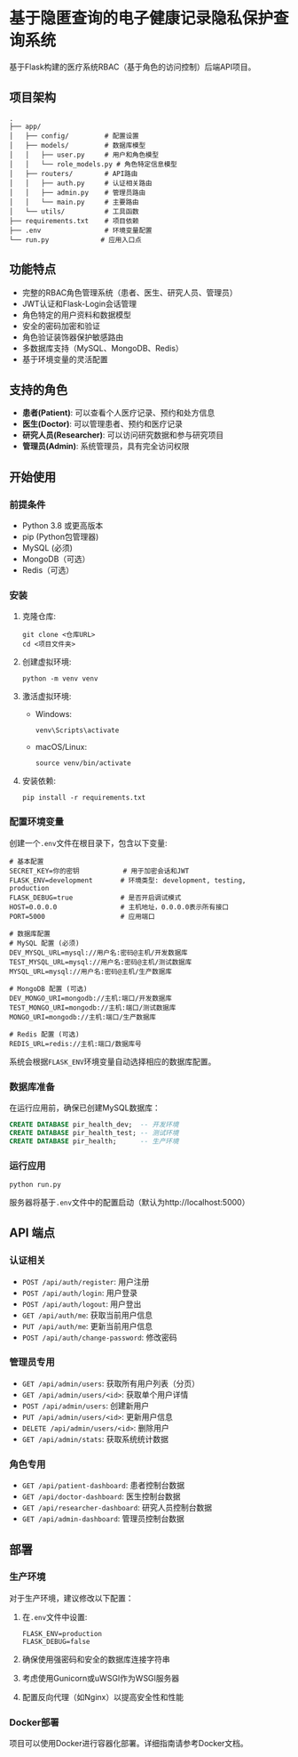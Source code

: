 # 基于隐匿查询的电子健康记录隐私保护查询系统

基于Flask构建的医疗系统RBAC（基于角色的访问控制）后端API项目。

## 项目架构

```
.
├── app/
│   ├── config/         # 配置设置
│   ├── models/         # 数据库模型
│   │   ├── user.py     # 用户和角色模型
│   │   └── role_models.py # 角色特定信息模型
│   ├── routers/        # API路由
│   │   ├── auth.py     # 认证相关路由
│   │   ├── admin.py    # 管理员路由
│   │   └── main.py     # 主要路由
│   └── utils/          # 工具函数
├── requirements.txt    # 项目依赖
├── .env                # 环境变量配置
└── run.py             # 应用入口点
```

## 功能特点

- 完整的RBAC角色管理系统（患者、医生、研究人员、管理员）
- JWT认证和Flask-Login会话管理
- 角色特定的用户资料和数据模型
- 安全的密码加密和验证
- 角色验证装饰器保护敏感路由
- 多数据库支持（MySQL、MongoDB、Redis）
- 基于环境变量的灵活配置

## 支持的角色

- **患者(Patient)**: 可以查看个人医疗记录、预约和处方信息
- **医生(Doctor)**: 可以管理患者、预约和医疗记录
- **研究人员(Researcher)**: 可以访问研究数据和参与研究项目
- **管理员(Admin)**: 系统管理员，具有完全访问权限

## 开始使用

### 前提条件

- Python 3.8 或更高版本
- pip (Python包管理器)
- MySQL (必须)
- MongoDB（可选）
- Redis（可选）

### 安装

1. 克隆仓库:
   ```
   git clone <仓库URL>
   cd <项目文件夹>
   ```

2. 创建虚拟环境:
   ```
   python -m venv venv
   ```

3. 激活虚拟环境:
   - Windows:
     ```
     venv\Scripts\activate
     ```
   - macOS/Linux:
     ```
     source venv/bin/activate
     ```

4. 安装依赖:
   ```
   pip install -r requirements.txt
   ```

### 配置环境变量

创建一个`.env`文件在根目录下，包含以下变量:

```
# 基本配置
SECRET_KEY=你的密钥           # 用于加密会话和JWT
FLASK_ENV=development       # 环境类型: development, testing, production
FLASK_DEBUG=true            # 是否开启调试模式
HOST=0.0.0.0                # 主机地址，0.0.0.0表示所有接口
PORT=5000                   # 应用端口

# 数据库配置
# MySQL 配置 (必须)
DEV_MYSQL_URL=mysql://用户名:密码@主机/开发数据库
TEST_MYSQL_URL=mysql://用户名:密码@主机/测试数据库
MYSQL_URL=mysql://用户名:密码@主机/生产数据库

# MongoDB 配置 (可选)
DEV_MONGO_URI=mongodb://主机:端口/开发数据库
TEST_MONGO_URI=mongodb://主机:端口/测试数据库
MONGO_URI=mongodb://主机:端口/生产数据库

# Redis 配置 (可选)
REDIS_URL=redis://主机:端口/数据库号
```

系统会根据`FLASK_ENV`环境变量自动选择相应的数据库配置。

### 数据库准备

在运行应用前，确保已创建MySQL数据库：

```sql
CREATE DATABASE pir_health_dev;  -- 开发环境
CREATE DATABASE pir_health_test; -- 测试环境
CREATE DATABASE pir_health;      -- 生产环境
```

### 运行应用

```
python run.py
```

服务器将基于`.env`文件中的配置启动（默认为http://localhost:5000）

## API 端点

### 认证相关

- `POST /api/auth/register`: 用户注册
- `POST /api/auth/login`: 用户登录
- `POST /api/auth/logout`: 用户登出
- `GET /api/auth/me`: 获取当前用户信息
- `PUT /api/auth/me`: 更新当前用户信息
- `POST /api/auth/change-password`: 修改密码

### 管理员专用

- `GET /api/admin/users`: 获取所有用户列表（分页）
- `GET /api/admin/users/<id>`: 获取单个用户详情
- `POST /api/admin/users`: 创建新用户
- `PUT /api/admin/users/<id>`: 更新用户信息
- `DELETE /api/admin/users/<id>`: 删除用户
- `GET /api/admin/stats`: 获取系统统计数据

### 角色专用

- `GET /api/patient-dashboard`: 患者控制台数据
- `GET /api/doctor-dashboard`: 医生控制台数据
- `GET /api/researcher-dashboard`: 研究人员控制台数据
- `GET /api/admin-dashboard`: 管理员控制台数据

## 部署

### 生产环境

对于生产环境，建议修改以下配置：

1. 在`.env`文件中设置:
   ```
   FLASK_ENV=production
   FLASK_DEBUG=false
   ```

2. 确保使用强密码和安全的数据库连接字符串
3. 考虑使用Gunicorn或uWSGI作为WSGI服务器
4. 配置反向代理（如Nginx）以提高安全性和性能

### Docker部署

项目可以使用Docker进行容器化部署。详细指南请参考Docker文档。 